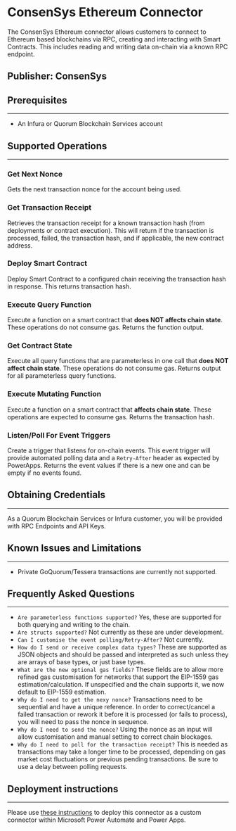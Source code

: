 # ConsenSys Ethereum Connector
The ConsenSys Ethereum connector allows customers to connect to Ethereum based blockchains via RPC, creating and interacting with Smart Contracts. This includes reading and writing data on-chain via a known RPC endpoint.

## Publisher: ConsenSys

## Prerequisites
---
* An Infura or Quorum Blockchain Services account

## Supported Operations
---
### Get Next Nonce
Gets the next transaction nonce for the account being used.

### Get Transaction Receipt
Retrieves the transaction receipt for a known transaction hash (from deployments or contract execution). This will return if the transaction is processed, failed, the transaction hash, and if applicable, the new contract address.

### Deploy Smart Contract
Deploy Smart Contract to a configured chain receiving the transaction hash in response. This returns transaction hash.

### Execute Query Function
Execute a function on a smart contract that **does NOT affects chain state**. These operations do not consume gas. Returns the function output.

### Get Contract State
Execute all query functions that are parameterless in one call that **does NOT affect chain state**. These operations do not consume 
gas. Returns output for all parameterless query functions.

### Execute Mutating Function
Execute a function on a smart contract that **affects chain state**. These operations are expected to consume gas. Returns the transaction hash.

### Listen/Poll For Event Triggers
Create a trigger that listens for on-chain events. This event trigger will provide automated polling data and a `Retry-After` header as expected by PowerApps. Returns the event values if there is a new one and can be empty if no events found.

## Obtaining Credentials
---
As a Quorum Blockchain Services or Infura customer, you will be provided with RPC Endpoints and API Keys.

## Known Issues and Limitations
---
* Private GoQuorum/Tessera transactions are currently not supported.

## Frequently Asked Questions
---
* `Are parameterless functions supported?` Yes, these are supported for both querying and writing to the chain.
* `Are structs supported?` Not currently as these are under development.
* `Can I customise the event polling/Retry-After?` Not currently.
* `How do I send or receive complex data types?` These are supported as JSON objects and should be passed and interpreted as such unless they are arrays of base types, or just base types.
* `What are the new optional gas fields?` These fields are to allow more refined gas customisation for networks that support the EIP-1559 gas estimation/calculation. If unspecified and the chain supports it, we now default to EIP-1559 estimation.
* `Why do I need to get the nexy nonce?` Transactions need to be sequential and have a unique reference. In order to correct/cancel a failed transaction or rework it before it is processed (or fails to process), you will need to pass the nonce in sequence. 
* `Why do I need to send the nonce?` Using the nonce as an input will allow customisation and manual setting to correct chain blockages.
* `Why do I need to poll for the transaction receipt?` This is needed as transactions may take a longer time to be processed, depending on gas market cost fluctuations or previous pending transactions. Be sure to use a delay between polling requests.

## Deployment instructions
---
Please use [these instructions](https://docs.microsoft.com/en-us/connectors/custom-connectors/paconn-cli) to deploy this connector as a custom connector within Microsoft Power Automate and Power Apps.